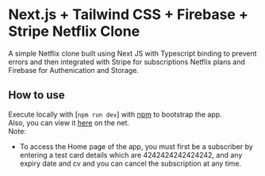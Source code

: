 # Next.js + Tailwind CSS + Firebase + Stripe Netflix Clone
A simple Netflix clone built using Next JS with Typescript binding to prevent errors and then integrated with Stripe for subscriptions Netflix plans and Firebase for Authenication and Storage.

## How to use
Execute locally with [`npm run dev`] with [npm](https://docs.npmjs.com/cli/init) to bootstrap the app. \
Also, you can view it [here](https://netflix-clone-by-daniel-brai.vercel.app/) on the net. \
Note: 
 - To access the Home page of the app, you must first be a subscriber by entering a test card details which are 4242424242424242, and any expiry date and cv and you can cancel the subscription at any time.
